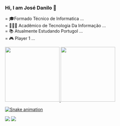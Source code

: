 ### Hi, I am José Danilo 👋

= 🎓Formado Técnico de Informatica ...<br/>
= 👨🏼‍🎓 Acadêmico de Tecnologia Da Informação ...<br/>
= 📚 Atualmente Estudando Portugol ...<br/>
= 🎮 Player 1 ...<br/>

<div>
<a href="https://github.com/Zezim9898">
<img loading="lazy" height="180em" src="https://github-readme-stats.vercel.app/api/top-langs/?username=Zezim9898&layout=compact&langs_count=7&theme=dracula"/>
<img loading="lazy" height="180em" src="https://github-readme-stats.vercel.app/api?username=Zezim9898&show_icons=true&theme=dracula&include_all_commits=true&count_private=true"/>
</div>

![Snake animation](https://github.com/seu-usuário-aqui/seu-usuário-aqui/blob/output/github-contribution-grid-snake.svg)





<div>
<a href="https://www.instagram.com/jdanilos_/" target="_blank"><img loading="lazy" src="https://img.shields.io/badge/-Instagram-%23E4405F?style=for-the-badge&logo=instagram&logoColor=white" target="_blank"></a>
<a href="https://www.linkedin.com/in/josé-danilo-6197a02a3/" target="_blank"><img loading="lazy" src="https://img.shields.io/badge/-LinkedIn-%230077B5?style=for-the-badge&logo=linkedin&logoColor=white" target="_blank"></a>   
</div>

